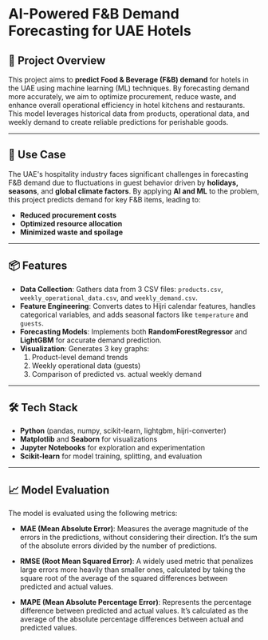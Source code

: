 # AI-Powered F&B Demand Forecasting for UAE Hotels

## 🚀 Project Overview

This project aims to **predict Food & Beverage (F&B) demand** for hotels in the UAE using machine learning (ML) techniques. By forecasting demand more accurately, we aim to optimize procurement, reduce waste, and enhance overall operational efficiency in hotel kitchens and restaurants. This model leverages historical data from products, operational data, and weekly demand to create reliable predictions for perishable goods.

---

## 🧾 Use Case

The UAE's hospitality industry faces significant challenges in forecasting F&B demand due to fluctuations in guest behavior driven by **holidays, seasons**, and **global climate factors**. By applying **AI and ML** to the problem, this project predicts demand for key F&B items, leading to:

- **Reduced procurement costs**
- **Optimized resource allocation**
- **Minimized waste and spoilage**

---

## 📦 Features

- **Data Collection**: Gathers data from 3 CSV files: `products.csv`, `weekly_operational_data.csv`, and `weekly_demand.csv`.
- **Feature Engineering**: Converts dates to Hijri calendar features, handles categorical variables, and adds seasonal factors like `temperature` and `guests`.
- **Forecasting Models**: Implements both **RandomForestRegressor** and **LightGBM** for accurate demand prediction.
- **Visualization**: Generates 3 key graphs:
  1. Product-level demand trends
  2. Weekly operational data (guests)
  3. Comparison of predicted vs. actual weekly demand

---

## 🛠️ Tech Stack

- **Python** (pandas, numpy, scikit-learn, lightgbm, hijri-converter)
- **Matplotlib** and **Seaborn** for visualizations
- **Jupyter Notebooks** for exploration and experimentation
- **Scikit-learn** for model training, splitting, and evaluation

---

## 📈 Model Evaluation

The model is evaluated using the following metrics:

- **MAE (Mean Absolute Error)**: Measures the average magnitude of the errors in the predictions, without considering their direction. It’s the sum of the absolute errors divided by the number of predictions.
  
- **RMSE (Root Mean Squared Error)**: A widely used metric that penalizes large errors more heavily than smaller ones, calculated by taking the square root of the average of the squared differences between predicted and actual values.

- **MAPE (Mean Absolute Percentage Error)**: Represents the percentage difference between predicted and actual values. It’s calculated as the average of the absolute percentage differences between actual and predicted values.







